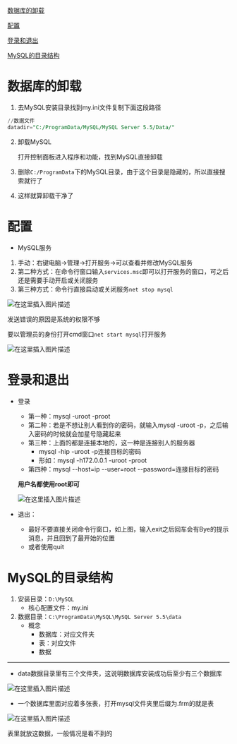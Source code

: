 [数据库的卸载](#1)

[配置](#2)

[登录和退出 ](#3)

[MySQL的目录结构](#4)



# <a id=1>数据库的卸载</a>

1. 去MySQL安装目录找到my.ini文件复制下面这段路径

```sql
//数据文件
datadir="C:/ProgramData/MySQL/MySQL Server 5.5/Data/"
```

2. 卸载MySQL

   打开控制面板进入程序和功能，找到MySQL直接卸载

3. 删除`C:/ProgramData`下的MySQL目录，由于这个目录是隐藏的，所以直接搜索就行了

4. 这样就算卸载干净了

# <a id=2>配置</a>

- MySQL服务

1. 手动：右键电脑->管理->打开服务->可以查看并修改MySQL服务
2. 第二种方式：在命令行窗口输入`services.msc`即可以打开服务的窗口，可之后还是需要手动开启或关闭服务
3. 第三种方式：命令行直接启动或关闭服务`net stop mysql`

![在这里插入图片描述](https://img-blog.csdnimg.cn/20200112214827957.png)

发送错误的原因是系统的权限不够

要以管理员的身份打开cmd窗口`net start mysql`打开服务

![在这里插入图片描述](https://img-blog.csdnimg.cn/20200112215037367.png?x-oss-process=image/watermark,type_ZmFuZ3poZW5naGVpdGk,shadow_10,text_aHR0cHM6Ly9ibG9nLmNzZG4ubmV0L3FxXzQ0MjU3Mzgz,size_16,color_FFFFFF,t_70)

# <a id=3>登录和退出</a>

- 登录

  - 第一种：mysql -uroot -proot
  - 第二种：若是不想让别人看到你的密码，就输入mysql -uroot -p，之后输入密码的时候就会加星号隐藏起来
  - 第三种：上面的都是连接本地的，这一种是连接别人的服务器
    - mysql -hip -uroot -p连接目标的密码
    - 形如：mysql -h172.0.0.1 -uroot -proot
  - 第四种：mysql --host=ip --user=root --password=连接目标的密码

  **用户名都使用root即可**

  ![在这里插入图片描述](https://img-blog.csdnimg.cn/20200112220909188.png?x-oss-process=image/watermark,type_ZmFuZ3poZW5naGVpdGk,shadow_10,text_aHR0cHM6Ly9ibG9nLmNzZG4ubmV0L3FxXzQ0MjU3Mzgz,size_16,color_FFFFFF,t_70)

- 退出：
  - 最好不要直接关闭命令行窗口，如上图，输入exit之后回车会有Bye的提示消息，并且回到了最开始的位置
  - 或者使用quit

# <a id=4>MySQL的目录结构</a>

1. 安装目录：`D:\MySQL`
   - 核心配置文件：my.ini
2. 数据目录：`C:\ProgramData\MySQL\MySQL Server 5.5\data`
   - 概念
     - 数据库：对应文件夹
     - 表：对应文件
     - 数据

---

- data数据目录里有三个文件夹，这说明数据库安装成功后至少有三个数据库

![在这里插入图片描述](https://img-blog.csdnimg.cn/20200112222600820.png)

- 一个数据库里面对应着多张表，打开mysql文件夹里后缀为.frm的就是表

![在这里插入图片描述](https://img-blog.csdnimg.cn/202001122227573.png)

表里就放这数据，一般情况是看不到的